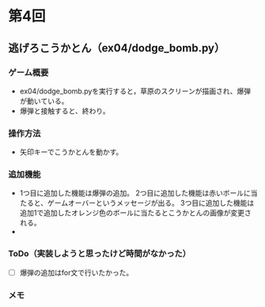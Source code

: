# 第4回
## 逃げろこうかとん（ex04/dodge_bomb.py）
### ゲーム概要
- ex04/dodge_bomb.pyを実行すると，草原のスクリーンが描画され、爆弾が動いている。
- 爆弾と接触すると、終わり。
### 操作方法
- 矢印キーでこうかとんを動かす。
### 追加機能
- 1つ目に追加した機能は爆弾の追加。
2つ目に追加した機能は赤いボールに当たると、ゲームオーバーというメッセージが出る。
3つ目に追加した機能は追加1で追加したオレンジ色のボールに当たるとこうかとんの画像が変更される。
- 
### ToDo（実装しようと思ったけど時間がなかった）
- [ ] 爆弾の追加はfor文で行いたかった。
### メモ
